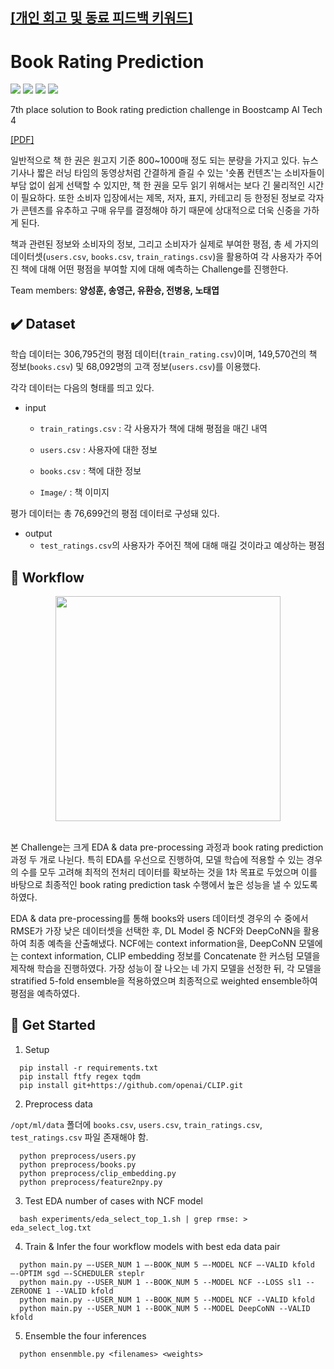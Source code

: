 ## [[개인 회고 및 동료 피드백 키워드]](https://github.com/p-idx/level1_bookratingprediction_recsys-level1-recsys-11/wiki/Book-Rating-%ED%94%84%EB%A1%9C%EC%A0%9D%ED%8A%B8-%EA%B0%9C%EC%9D%B8-%ED%9A%8C%EA%B3%A0-%EB%B0%8F-%EB%8F%99%EB%A3%8C-%ED%94%BC%EB%93%9C%EB%B0%B1-%ED%82%A4%EC%9B%8C%EB%93%9C)

# Book Rating Prediction

<img src="https://img.shields.io/badge/Ubuntu-E95420?style=flat-square&logo=Ubuntu&logoColor=white"> <img src="https://img.shields.io/badge/Python-3776AB?style=flat-square&logo=Python&logoColor=white"> <img src="https://img.shields.io/badge/Pytorch-EE4C2C?style=flat-square&logo=Pytorch&logoColor=white"> <img src="https://img.shields.io/badge/Numpy-013243?style=flat-square&logo=Numpy&logoColor=white">

7th place solution to Book rating prediction challenge in Boostcamp AI Tech 4

[[PDF]](https://drive.google.com/file/d/1Ev7NdhV69SxYzvZEfHJWnhfH-Th4HSon/view?usp=sharing) 


일반적으로 책 한 권은 원고지 기준 800~1000매 정도 되는 분량을 가지고 있다.
뉴스기사나 짧은 러닝 타임의 동영상처럼 간결하게 즐길 수 있는 '숏폼 컨텐츠'는 소비자들이 부담 없이 쉽게 선택할 수 있지만, 책 한 권을 모두 읽기 위해서는 보다 긴 물리적인 시간이 필요하다.
또한 소비자 입장에서는 제목, 저자, 표지, 카테고리 등 한정된 정보로 각자가 콘텐츠를 유추하고 구매 유무를 결정해야 하기 때문에 상대적으로 더욱 신중을 가하게 된다.

책과 관련된 정보와 소비자의 정보, 그리고 소비자가 실제로 부여한 평점, 총 세 가지의 데이터셋(`users.csv`, `books.csv`, `train_ratings.csv`)을 
활용하여 각 사용자가 주어진 책에 대해 어떤 평점을 부여할 지에 대해 예측하는 Challenge를 진행한다.

Team members:
**양성훈, 송영근, 유환승, 전병웅, 노태엽**

## ✔️ Dataset

학습 데이터는 306,795건의 평점 데이터(`train_rating.csv`)이며, 
149,570건의 책 정보(`books.csv`) 및 
68,092명의 고객 정보(`users.csv`)를 이용했다.

각각 데이터는 다음의 형태를 띄고 있다.

- input

  - `train_ratings.csv` : 각 사용자가 책에 대해 평점을 매긴 내역

  - `users.csv` : 사용자에 대한 정보

  - `books.csv` : 책에 대한 정보

  - `Image/` : 책 이미지

평가 데이터는 총 76,699건의 평점 데이터로 구성돼 있다.

- output
  - `test_ratings.csv`의 사용자가 주어진 책에 대해 매길 것이라고 예상하는 평점


## 🎯 Workflow
<p align="center">
<img src="./img/final_br_img.png" height = "360" alt="" align=center />
<br><br>

본 Challenge는 크게 EDA & data pre-processing 과정과 book rating prediction 과정 두 개로 나뉜다. 특히 EDA를 우선으로 진행하여, 모델 학습에 적용할 수 있는 경우의 수를 모두 고려해 최적의 전처리 데이터를 확보하는 것을 1차 목표로 두었으며 이를 바탕으로 최종적인 book rating prediction task 수행에서 높은 성능을 낼 수 있도록 하였다. 

EDA & data pre-processing를 통해 books와 users 데이터셋 경우의 수 중에서 RMSE가 가장 낮은 데이터셋을 선택한 후, DL Model 중 NCF와 DeepCoNN을 활용하여 최종 예측을 산출해냈다. NCF에는 context information을, DeepCoNN 모델에는 context information, CLIP embedding 정보를 Concatenate 한 커스텀 모델을 제작해 학습을 진행하였다. 가장 성능이 잘 나오는 네 가지 모델을 선정한 뒤, 각 모델을 stratified 5-fold ensemble을 적용하였으며 최종적으로 weighted ensemble하여 평점을 예측하였다.

## 🚩 Get Started

1. Setup

```
  pip install -r requirements.txt
  pip install ftfy regex tqdm
  pip install git+https://github.com/openai/CLIP.git
```

2. Preprocess data

`/opt/ml/data` 폴더에 `books.csv`, `users.csv`, `train_ratings.csv`, `test_ratings.csv` 파일 존재해야 함. 

```
  python preprocess/users.py
  python preprocess/books.py
  python preprocess/clip_embedding.py
  python preprocess/feature2npy.py
```

3. Test EDA number of cases with NCF model
```
  bash experiments/eda_select_top_1.sh | grep rmse: > eda_select_log.txt
```

4. Train & Infer the four workflow models with best eda data pair
```
  python main.py —-USER_NUM 1 —-BOOK_NUM 5 —-MODEL NCF —-VALID kfold —-OPTIM sgd —-SCHEDULER steplr
  python main.py --USER_NUM 1 --BOOK_NUM 5 --MODEL NCF --LOSS sl1 --ZEROONE 1 --VALID kfold
  python main.py --USER_NUM 1 --BOOK_NUM 5 --MODEL NCF --VALID kfold
  python main.py --USER_NUM 1 --BOOK_NUM 5 --MODEL DeepCoNN --VALID kfold
```

5. Ensemble the four inferences
```
  python ensenmble.py <filenames> <weights>
```
